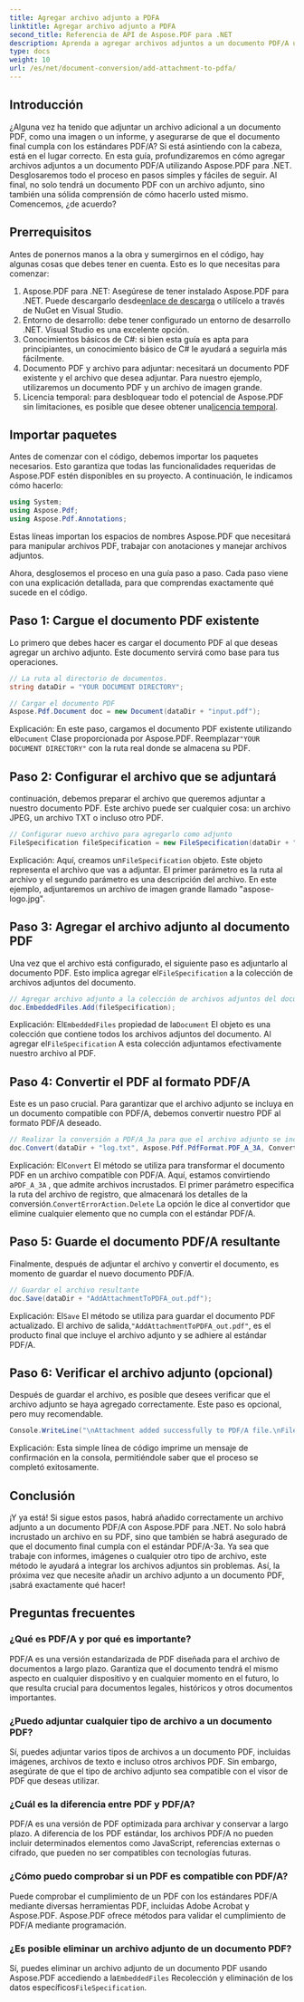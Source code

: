 ```yaml
---
title: Agregar archivo adjunto a PDFA
linktitle: Agregar archivo adjunto a PDFA
second_title: Referencia de API de Aspose.PDF para .NET
description: Aprenda a agregar archivos adjuntos a un documento PDF/A usando Aspose.PDF para .NET con esta guía paso a paso.
type: docs
weight: 10
url: /es/net/document-conversion/add-attachment-to-pdfa/
---
```

## Introducción

¿Alguna vez ha tenido que adjuntar un archivo adicional a un documento PDF, como una imagen o un informe, y asegurarse de que el documento final cumpla con los estándares PDF/A? Si está asintiendo con la cabeza, está en el lugar correcto. En esta guía, profundizaremos en cómo agregar archivos adjuntos a un documento PDF/A utilizando Aspose.PDF para .NET. Desglosaremos todo el proceso en pasos simples y fáciles de seguir. Al final, no solo tendrá un documento PDF con un archivo adjunto, sino también una sólida comprensión de cómo hacerlo usted mismo. Comencemos, ¿de acuerdo?

## Prerrequisitos

Antes de ponernos manos a la obra y sumergirnos en el código, hay algunas cosas que debes tener en cuenta. Esto es lo que necesitas para comenzar:

1.  Aspose.PDF para .NET: Asegúrese de tener instalado Aspose.PDF para .NET. Puede descargarlo desde[enlace de descarga](https://releases.aspose.com/pdf/net/) o utilícelo a través de NuGet en Visual Studio.
2. Entorno de desarrollo: debe tener configurado un entorno de desarrollo .NET. Visual Studio es una excelente opción.
3. Conocimientos básicos de C#: si bien esta guía es apta para principiantes, un conocimiento básico de C# le ayudará a seguirla más fácilmente.
4. Documento PDF y archivo para adjuntar: necesitará un documento PDF existente y el archivo que desea adjuntar. Para nuestro ejemplo, utilizaremos un documento PDF y un archivo de imagen grande.
5.  Licencia temporal: para desbloquear todo el potencial de Aspose.PDF sin limitaciones, es posible que desee obtener una[licencia temporal](https://purchase.aspose.com/temporary-license/).

## Importar paquetes

Antes de comenzar con el código, debemos importar los paquetes necesarios. Esto garantiza que todas las funcionalidades requeridas de Aspose.PDF estén disponibles en su proyecto. A continuación, le indicamos cómo hacerlo:

```csharp
using System;
using Aspose.Pdf;
using Aspose.Pdf.Annotations;
```

Estas líneas importan los espacios de nombres Aspose.PDF que necesitará para manipular archivos PDF, trabajar con anotaciones y manejar archivos adjuntos.

Ahora, desglosemos el proceso en una guía paso a paso. Cada paso viene con una explicación detallada, para que comprendas exactamente qué sucede en el código.

## Paso 1: Cargue el documento PDF existente

Lo primero que debes hacer es cargar el documento PDF al que deseas agregar un archivo adjunto. Este documento servirá como base para tus operaciones.

```csharp
// La ruta al directorio de documentos.
string dataDir = "YOUR DOCUMENT DIRECTORY";

// Cargar el documento PDF
Aspose.Pdf.Document doc = new Document(dataDir + "input.pdf");
```

 Explicación: En este paso, cargamos el documento PDF existente utilizando el`Document` Clase proporcionada por Aspose.PDF. Reemplazar`"YOUR DOCUMENT DIRECTORY"` con la ruta real donde se almacena su PDF.

## Paso 2: Configurar el archivo que se adjuntará

continuación, debemos preparar el archivo que queremos adjuntar a nuestro documento PDF. Este archivo puede ser cualquier cosa: un archivo JPEG, un archivo TXT o incluso otro PDF.

```csharp
// Configurar nuevo archivo para agregarlo como adjunto
FileSpecification fileSpecification = new FileSpecification(dataDir + "aspose-logo.jpg", "Large Image file");
```

 Explicación: Aquí, creamos un`FileSpecification` objeto. Este objeto representa el archivo que vas a adjuntar. El primer parámetro es la ruta al archivo y el segundo parámetro es una descripción del archivo. En este ejemplo, adjuntaremos un archivo de imagen grande llamado "aspose-logo.jpg".

## Paso 3: Agregar el archivo adjunto al documento PDF

 Una vez que el archivo está configurado, el siguiente paso es adjuntarlo al documento PDF. Esto implica agregar el`FileSpecification` a la colección de archivos adjuntos del documento.

```csharp
// Agregar archivo adjunto a la colección de archivos adjuntos del documento
doc.EmbeddedFiles.Add(fileSpecification);
```

 Explicación: El`EmbeddedFiles` propiedad de la`Document` El objeto es una colección que contiene todos los archivos adjuntos del documento. Al agregar el`FileSpecification` A esta colección adjuntamos efectivamente nuestro archivo al PDF.

## Paso 4: Convertir el PDF al formato PDF/A

Este es un paso crucial. Para garantizar que el archivo adjunto se incluya en un documento compatible con PDF/A, debemos convertir nuestro PDF al formato PDF/A deseado.

```csharp
// Realizar la conversión a PDF/A_3a para que el archivo adjunto se incluya en el archivo resultante
doc.Convert(dataDir + "log.txt", Aspose.Pdf.PdfFormat.PDF_A_3A, ConvertErrorAction.Delete);
```

 Explicación: El`Convert` El método se utiliza para transformar el documento PDF en un archivo compatible con PDF/A. Aquí, estamos convirtiendo a`PDF_A_3A` , que admite archivos incrustados. El primer parámetro especifica la ruta del archivo de registro, que almacenará los detalles de la conversión.`ConvertErrorAction.Delete` La opción le dice al convertidor que elimine cualquier elemento que no cumpla con el estándar PDF/A.

## Paso 5: Guarde el documento PDF/A resultante

Finalmente, después de adjuntar el archivo y convertir el documento, es momento de guardar el nuevo documento PDF/A.

```csharp
// Guardar el archivo resultante
doc.Save(dataDir + "AddAttachmentToPDFA_out.pdf");
```

 Explicación: El`Save` El método se utiliza para guardar el documento PDF actualizado. El archivo de salida,`"AddAttachmentToPDFA_out.pdf"`, es el producto final que incluye el archivo adjunto y se adhiere al estándar PDF/A.

## Paso 6: Verificar el archivo adjunto (opcional)

Después de guardar el archivo, es posible que desees verificar que el archivo adjunto se haya agregado correctamente. Este paso es opcional, pero muy recomendable.

```csharp
Console.WriteLine("\nAttachment added successfully to PDF/A file.\nFile saved at " + dataDir);
```

Explicación: Esta simple línea de código imprime un mensaje de confirmación en la consola, permitiéndole saber que el proceso se completó exitosamente.

## Conclusión

¡Y ya está! Si sigue estos pasos, habrá añadido correctamente un archivo adjunto a un documento PDF/A con Aspose.PDF para .NET. No solo habrá incrustado un archivo en su PDF, sino que también se habrá asegurado de que el documento final cumpla con el estándar PDF/A-3a. Ya sea que trabaje con informes, imágenes o cualquier otro tipo de archivo, este método le ayudará a integrar los archivos adjuntos sin problemas. Así, la próxima vez que necesite añadir un archivo adjunto a un documento PDF, ¡sabrá exactamente qué hacer!

## Preguntas frecuentes

### ¿Qué es PDF/A y por qué es importante?  
PDF/A es una versión estandarizada de PDF diseñada para el archivo de documentos a largo plazo. Garantiza que el documento tendrá el mismo aspecto en cualquier dispositivo y en cualquier momento en el futuro, lo que resulta crucial para documentos legales, históricos y otros documentos importantes.

### ¿Puedo adjuntar cualquier tipo de archivo a un documento PDF?  
Sí, puedes adjuntar varios tipos de archivos a un documento PDF, incluidas imágenes, archivos de texto e incluso otros archivos PDF. Sin embargo, asegúrate de que el tipo de archivo adjunto sea compatible con el visor de PDF que deseas utilizar.

### ¿Cuál es la diferencia entre PDF y PDF/A?  
PDF/A es una versión de PDF optimizada para archivar y conservar a largo plazo. A diferencia de los PDF estándar, los archivos PDF/A no pueden incluir determinados elementos como JavaScript, referencias externas o cifrado, que pueden no ser compatibles con tecnologías futuras.

### ¿Cómo puedo comprobar si un PDF es compatible con PDF/A?  
Puede comprobar el cumplimiento de un PDF con los estándares PDF/A mediante diversas herramientas PDF, incluidas Adobe Acrobat y Aspose.PDF. Aspose.PDF ofrece métodos para validar el cumplimiento de PDF/A mediante programación.

### ¿Es posible eliminar un archivo adjunto de un documento PDF?  
 Sí, puedes eliminar un archivo adjunto de un documento PDF usando Aspose.PDF accediendo a la`EmbeddedFiles` Recolección y eliminación de los datos específicos`FileSpecification`.